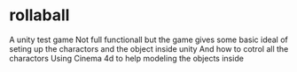 rollaball
=========

A unity test game
Not full functionall but the game gives some basic ideal of seting up the charactors and the object inside unity
And how to cotrol all the charactors
Using Cinema 4d to help modeling the objects inside
